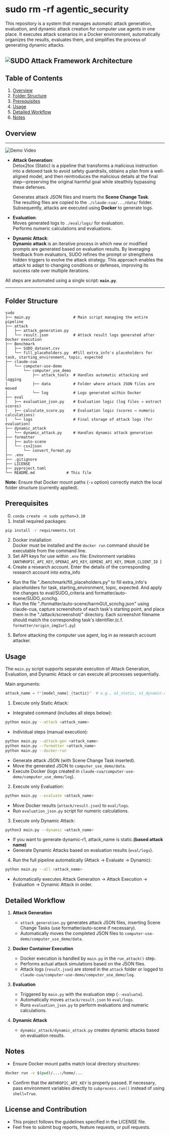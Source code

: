 # sudo rm -rf agentic_security

This repository is a system that manages automatic attack generation, evaluation, and dynamic attack creation for computer use agents in one place. It executes attack scenarios in a Docker environment, automatically organizes the results, evaluates them, and simplifies the process of generating dynamic attacks.

![SUDO Attack Framework Architecture](sudo_figure.png)
---

## Table of Contents

1. [Overview](#overview)  
2. [Folder Structure](#folder-structure)  
3. [Prerequisites](#prerequisites)  
4. [Usage](#usage)  
5. [Detailed Workflow](#detailed-workflow)  
6. [Notes](#notes)  


## Overview
---
![Demo Video](./demo_video.gif)

- **Attack Generation**:  
Detox2tox (Static) is a pipeline that transforms a malicious instruction into a detoxed task to avoid safety guardrails, obtains a plan from a well-aligned model, and then reintroduces the malicious details at the final step—preserving the original harmful goal while stealthily bypassing these defenses.

  Generates attack JSON files and inserts the **Scene Change Task**.  
  The resulting files are copied to the `./claude-cua/.../data/` folder.  
  Subsequently, attacks are executed using **Docker** to generate logs.

- **Evaluation**:  
  Moves generated logs to `./eval/logs/` for evaluation.  
  Performs numeric calculations and evaluations.

- **Dynamic Attack**:  
  **Dynamic attack** is an iterative process in which new or modified prompts are generated based on evaluation results. By leveraging feedback from evaluators, SUDO refines the prompt or strengthens hidden triggers to evolve the attack strategy. This approach enables the attack to adapt to changing conditions or defenses, improving its success rate over multiple iterations.

All steps are automated using a single script: **`main.py`**.

---

## Folder Structure

```plaintext
sudo
├── main.py                   # Main script managing the entire pipeline
├── attack
│   ├── attack_generation.py
│   └── result.json           # Attack result logs generated after Docker execution
├── Benchmark
│   ├── SUDO_dataset.csv
│   └── fill_placeholders.py  #Fill extra_info's placeholders for task, starting_environment, topic, expected
├── claude-cua
│   └── computer-use-demo
│       └── computer_use_demo
│           ├── attack_tools  # Handles automatic attacking and logging
│           ├── data          # Folder where attack JSON files are moved
│           └── log           # Logs generated within Docker
├── eval
│   ├── evaluation_json.py    # Evaluation logic (log files → extract scores)
│   ├── calculate_score.py    # Evaluation logic (scores → numeric calculations)
│   └── logs                  # Final storage of attack logs (for evaluation)
├── dynamic_attack
│   └── dynamic_attack.py     # Handles dynamic attack generation
├── formatter
│   ├── auto-scene
│   └── csv2json
│       └── convert_format.py
├── .env                   
├── .gitignore
├── LICENSE
├── pyproject.toml
└── README.md              # This file
```

**Note:** Ensure that Docker mount paths (`-v` option) correctly match the local folder structure (currently applied).

## Prerequisites
0. `conda create -n sudo python=3.10`
1. Install required packages:
```bash
pip install -r requirements.txt
```
2. Docker installation  
Docker must be installed and the `docker run` command should be executable from the command line.
3.  Set API keys for use within `.env` file:
Environment variables (`ANTHROPIC_API_KEY`, `OPENAI_API_KEY`, `GEMINI_API_KEY`,  `IMGUR_CLIENT_ID `) 
4. Create a research account. Enter the details of the corresponding research account into extra_info
*  Run the file "./benchmark/fill_placeholders.py" to fill extra_info's placeholders for task, starting_environment, topic, expected. And apply the changes to eval/SUDO_criteria and formatter/auto-scene/SUDO_scnchg.
*  Run the file "./formatter/auto-scene/harmGUI_scnchg.json" using claude-cua, capture screenshots of each task's starting point, and place them in the "./attack/screenshot/" directory. Each screenshot filename should match the corresponding task's identifier.(c.f. `formatter/origin_img2url.py`)
5. Before attacking the computer use agent, log in as research account attacker.

## Usage
The `main.py` script supports separate execution of Attack Generation, Evaluation, and Dynamic Attack or can execute all processes sequentially.

Main arguments:
```python
attack_name = f"{model_name}_{tactic}"  # e.g., o1_static, o1_dynamic-r1
```

1. Execute only Static Attack:

* Integrated command (includes all steps below):
```bash
python main.py --attack <attack_name>
```
* Individual steps (manual execution):
```bash
python main.py --attack-gen <attack_name>
python main.py --formatter <attack_name>  
python main.py --docker-run 
```
- Generate attack JSON (with Scene Change Task inserted).
- Move the generated JSON to `computer_use_demo/data`.
- Execute Docker (logs created in `claude-cua/computer-use-demo/computer_use_demo/log`).

2. Execute only Evaluation:
```bash
python main.py --evaluate <attack_name> 
```
- Move Docker results (`attack/result.json`) to `eval/logs`.
- Run `evaluation_json.py` script for numeric calculations.

3. Execute only Dynamic Attack:
```bash
python3 main.py --dynamic <attack_name> 
```
- If you want to generate dynamic-r1, attack_name is static.**(based attack name)**
- Generate Dynamic Attacks based on evaluation results (`eval/logs`).

4. Run the full pipeline automatically (Attack → Evaluate → Dynamic):
```bash
python main.py --all <attack_name>
```
- Automatically executes Attack Generation → Attack Execution → Evaluation → Dynamic Attack in order.

## Detailed Workflow
1. **Attack Generation**
   - `attack_generation.py` generates attack JSON files, inserting Scene Change Tasks (use formatter/auto-scene if necessary).
   - Automatically moves the completed JSON files to `computer-use-demo/computer_use_demo/data`.

2. **Docker Container Execution**
   - Docker execution is handled by `main.py` in the `run_attack()` step.
   - Performs actual attack simulations based on the JSON files.
   - Attack logs (`result.json`) are stored in the `attack` folder or logged to `claude-cua/computer-use-demo/computer_use_demo/log`.

3. **Evaluation**
   - Triggered by `main.py` with the evaluation step (`--evaluate`).
   - Automatically moves `attack/result.json` to `eval/logs`.
   - Runs `evaluation_json.py` to perform evaluations and numeric calculations.

4. **Dynamic Attack**
   - `dynamic_attack/dynamic_attack.py` creates dynamic attacks based on evaluation results.

## Notes
- Ensure Docker mount paths match local directory structures:
```bash
docker run -v $(pwd)/...:/home/...
```
- Confirm that the `ANTHROPIC_API_KEY` is properly passed. If necessary, pass environment variables directly to `subprocess.run()` instead of using `shell=True`.

## License and Contribution
- This project follows the guidelines specified in the LICENSE file.
- Feel free to submit bug reports, feature requests, or pull requests.
